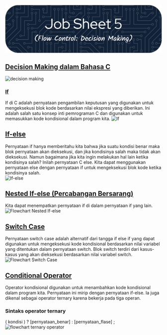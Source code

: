 ![Job Sheet 5](https://github.com/Zyxcid/Praktikum_Algoritma/blob/main/Images/JS5.png)
## [Decision Making dalam Bahasa C](https://www.geeksforgeeks.org/decision-making-c-cpp/)
![decision making](https://media.geeksforgeeks.org/wp-content/uploads/20230424101456/Conditional-Statements-in-c.webp)

### [If](https://www.geeksforgeeks.org/c-if-statement/)
If di C adalah pernyataan pengambilan keputusan yang digunakan untuk mengeksekusi blok kode berdasarkan nilai ekspresi yang diberikan. Ini adalah salah satu konsep inti pemrograman C dan digunakan untuk memasukkan kode kondisional dalam program kita.
![If](https://media.geeksforgeeks.org/wp-content/uploads/20230310131453/flowchart-of-if-in-c.png)

## [If-else](https://www.geeksforgeeks.org/c-if-else-statement/)
Pernyataan if hanya memberitahu kita bahwa jika suatu kondisi benar maka blok pernyataan akan dieksekusi, dan jika kondisinya salah maka tidak akan dieksekusi. Namun bagaimana jika kita ingin melakukan hal lain ketika kondisinya salah? Inilah pernyataan C else. Kita dapat menggunakan pernyataan else dengan pernyataan if untuk mengeksekusi blok kode ketika kondisinya salah.  
![If-else](https://media.geeksforgeeks.org/wp-content/uploads/20230220123250/flowchart_of_if_else_in_c.png)  

## [Nested If-else (Percabangan Bersarang)](https://www.geeksforgeeks.org/cpp-nested-if-else-statement/)
Kita dapat menempatkan pernyataan if di dalam pernyataan if yang lain.
![Flowchart Nested If-else](https://media.geeksforgeeks.org/wp-content/uploads/20230424102041/nested-if-else-flowchart.webp)

## [Switch Case](https://www.geeksforgeeks.org/c-switch-statement/)
Pernyataan switch case adalah alternatif dari tangga if else if yang dapat digunakan untuk mengeksekusi kode kondisional berdasarkan nilai variabel yang ditentukan dalam pernyataan switch. Blok switch terdiri dari kasus-kasus yang akan dieksekusi berdasarkan nilai variabel switch.  
![Flowchart Switch Case](https://media.geeksforgeeks.org/wp-content/uploads/20231115161034/flow-diagram-of-switch-in-c.png)

## [Conditional Operator](https://www.geeksforgeeks.org/conditional-or-ternary-operator-in-c/)
Operator kondisional digunakan untuk menambahkan kode kondisional dalam program kita. Pernyataan ini mirip dengan pernyataan if-else. Ia juga dikenal sebagai operator ternary karena bekerja pada tiga operan.
### Sintaks operator ternary
( kondisi ) ?  [pernyataan_benar]  :  [pernyataan_flase] ;
![flowchart ternary operator](https://media.geeksforgeeks.org/wp-content/uploads/20230302093903/flowchart-of-conditional-or-ternary-operator-in-c.png)
